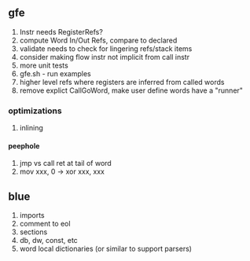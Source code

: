 ## gfe

1. Instr needs RegisterRefs?
1. compute Word In/Out Refs, compare to declared
1. validate needs to check for lingering refs/stack items
1. consider making flow instr not implicit from call instr
1. more unit tests
1. gfe.sh - run examples
1. higher level refs where registers are inferred from called words
1. remove explict CallGoWord, make user define words have a "runner"

### optimizations

1. inlining

#### peephole

1. jmp vs call ret at tail of word
1. mov xxx, 0 -> xor xxx, xxx

## blue

1. imports
1. comment to eol
1. sections
1. db, dw, const, etc
1. word local dictionaries (or similar to support parsers)
